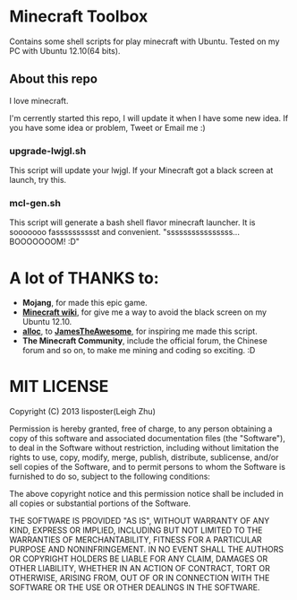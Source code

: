 # Minecraft Toolbox
Contains some shell scripts for play minecraft with Ubuntu.
Tested on my PC with Ubuntu 12.10(64 bits).

## About this repo
I love minecraft.

I'm cerrently started this repo, I will update it when I have some new idea.
If you have some idea or problem, Tweet or Email me :)

### upgrade-lwjgl.sh
This script will update your lwjgl. If your Minecraft got a black screen at launch, try this.

### mcl-gen.sh
This script will generate a bash shell flavor minecraft launcher. It is sooooooo fasssssssssst and convenient. "ssssssssssssssss...  BOOOOOOOM!   :D"

# A lot of THANKS to:
 - **Mojang**, for made this epic game.
 - [**Minecraft wiki**](http://www.minecraftwiki.net/wiki/Tutorials/Update_LWJGL), for give me a way to avoid the black screen on my Ubuntu 12.10.
 - [**alloc**](http://www.minecraftforum.net/topic/250945-install-ubuntu-minecraft-installer-update-20/), to [**JamesTheAwesome**](http://www.minecraftforum.net/topic/1520183-how-to-install-minecraft-on-ubuntu-1204-precise/), for inspiring me made this script.
 - **The Minecraft Community**, include the official forum, the Chinese forum and so on, to make me mining and coding so exciting. :D

# MIT LICENSE
Copyright (C) 2013 lisposter(Leigh Zhu)

Permission is hereby granted, free of charge, to any person obtaining a copy of this software and associated documentation files (the "Software"), to deal in the Software without restriction, including without limitation the rights to use, copy, modify, merge, publish, distribute, sublicense, and/or sell copies of the Software, and to permit persons to whom the Software is furnished to do so, subject to the following conditions:

The above copyright notice and this permission notice shall be included in all copies or substantial portions of the Software.

THE SOFTWARE IS PROVIDED "AS IS", WITHOUT WARRANTY OF ANY KIND, EXPRESS OR IMPLIED, INCLUDING BUT NOT LIMITED TO THE WARRANTIES OF MERCHANTABILITY, FITNESS FOR A PARTICULAR PURPOSE AND NONINFRINGEMENT. IN NO EVENT SHALL THE AUTHORS OR COPYRIGHT HOLDERS BE LIABLE FOR ANY CLAIM, DAMAGES OR OTHER LIABILITY, WHETHER IN AN ACTION OF CONTRACT, TORT OR OTHERWISE, ARISING FROM, OUT OF OR IN CONNECTION WITH THE SOFTWARE OR THE USE OR OTHER DEALINGS IN THE SOFTWARE.